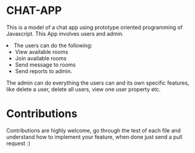 # CHAT-APP
This is a model of a chat app using prototype oriented programming of Javascript. 
This App involves users and admin.      
<li>The users can do the following: <ul>     
    <li> View available rooms</li>  
    <li> Join available rooms</li>    
    <li>Send message to rooms</li>     
    <li>Send reports to admin. </li></ul>
</li>    

<p>The admin can do everything the users can and its own specific features, like delete a user, delete all users, view one user property etc.</p>

# Contributions
<p>Contributions are highly welcome, go through the test of each file and understand how to implement your feature, when done just send a pull request :) </p>

